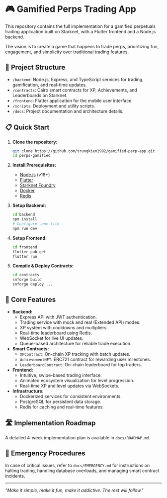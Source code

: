 # 🎮 Gamified Perps Trading App

This repository contains the full implementation for a gamified perpetuals trading application built on Starknet, with a Flutter frontend and a Node.js backend.

The vision is to create a game that happens to trade perps, prioritizing fun, engagement, and simplicity over traditional trading features.

## 🚀 Project Structure

* `/backend`: Node.js, Express, and TypeScript services for trading, gamification, and real-time updates.
* `/contracts`: Cairo smart contracts for XP, Achievements, and Leaderboards on Starknet.
* `/frontend`: Flutter application for the mobile user interface.
* `/scripts`: Deployment and utility scripts.
* `/docs`: Project documentation and architecture details.

## 📋 Quick Start

1. **Clone the repository:**
    ```bash
    git clone https://github.com/trungkien1992/gamified-perp-app.git
    cd perps-gamified
    ```

2. **Install Prerequisites:**
    * [Node.js](https://nodejs.org/) (v18+)
    * [Flutter](https://flutter.dev/docs/get-started/install)
    * [Starknet Foundry](https://foundry-rs.github.io/starknet-foundry/)
    * [Docker](https://www.docker.com/get-started)
    * [Redis](https://redis.io/topics/quickstart)

3. **Setup Backend:**
    ```bash
    cd backend
    npm install
    # Configure .env file
    npm run dev
    ```

4. **Setup Frontend:**
    ```bash
    cd frontend
    flutter pub get
    flutter run
    ```

5. **Compile & Deploy Contracts:**
    ```bash
    cd contracts
    snforge build
    snforge deploy ...
    ```

## 🎯 Core Features

* **Backend:**
    * Express API with JWT authentication.
    * Trading service with mock and real (Extended API) modes.
    * XP system with cooldowns and multipliers.
    * Real-time leaderboard using Redis.
    * WebSocket for live UI updates.
    * Queue-based architecture for reliable trade execution.
* **Smart Contracts:**
    * `XPContract`: On-chain XP tracking with batch updates.
    * `AchievementNFT`: ERC721 contract for rewarding user milestones.
    * `LeaderboardContract`: On-chain leaderboard for top traders.
* **Frontend:**
    * Intuitive, swipe-based trading interface.
    * Animated ecosystem visualization for level progression.
    * Real-time XP and level updates via WebSockets.
* **Infrastructure:**
    * Dockerized services for consistent environments.
    * PostgreSQL for persistent data storage.
    * Redis for caching and real-time features.

## 🛣️ Implementation Roadmap

A detailed 4-week implementation plan is available in `docs/ROADMAP.md`.

## 🚨 Emergency Procedures

In case of critical issues, refer to `docs/EMERGENCY.md` for instructions on halting trading, handling database overloads, and managing smart contract incidents.

---

*"Make it simple, make it fun, make it addictive. The rest will follow."*
